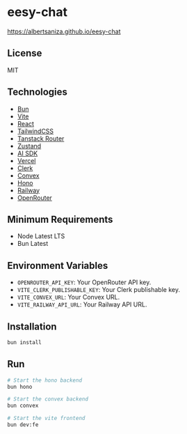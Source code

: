 # eesy-chat

https://albertsaniza.github.io/eesy-chat

## License

MIT

## Technologies

- [Bun](https://bun.sh/)
- [Vite](https://vitejs.dev/)
- [React](https://react.dev/)
- [TailwindCSS](https://tailwindcss.com/)
- [Tanstack Router](https://tanstack.com/router)
- [Zustand](https://zustand-demo.pmnd.rs/)
- [AI SDK](https://ai-sdk.dev/)
- [Vercel](https://vercel.com/)
- [Clerk](https://clerk.com/)
- [Convex](https://convex.dev/)
- [Hono](https://hono.dev/)
- [Railway](https://railway.app/)
- [OpenRouter](https://openrouter.ai/)

## Minimum Requirements

- Node Latest LTS
- Bun Latest

## Environment Variables

- `OPENROUTER_API_KEY`: Your OpenRouter API key.
- `VITE_CLERK_PUBLISHABLE_KEY`: Your Clerk publishable key.
- `VITE_CONVEX_URL`: Your Convex URL.
- `VITE_RAILWAY_API_URL`: Your Railway API URL.

## Installation

```bash
bun install
```

## Run

```bash
# Start the hono backend
bun hono

# Start the convex backend
bun convex

# Start the vite frontend
bun dev:fe
```
